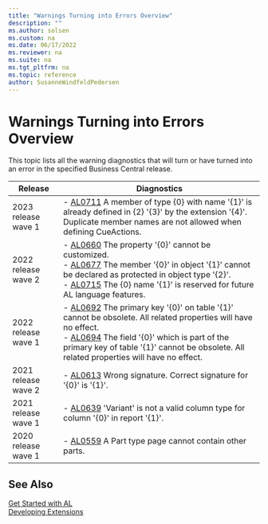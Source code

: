 ```yaml
---
title: "Warnings Turning into Errors Overview"
description: ""
ms.author: solsen
ms.custom: na
ms.date: 06/17/2022
ms.reviewer: na
ms.suite: na
ms.tgt_pltfrm: na
ms.topic: reference
author: SusanneWindfeldPedersen
---
```

[//]: # (START>DO_NOT_EDIT)
[//]: # (IMPORTANT:Do not edit any of the content between here and the END>DO_NOT_EDIT.)
[//]: # (Any modifications should be made in the .xml files in the ModernDev repo.)

# Warnings Turning into Errors Overview

This topic lists all the warning diagnostics that will turn or have turned into an error in the specified Business Central release.

|Release|Diagnostics|
|---------|-----------|
|2023 release wave 1| - [AL0711](diagnostic-al711.md) A member of type {0} with name '{1}' is already defined in {2} '{3}' by the extension '{4}'. Duplicate member names are not allowed when defining CueActions. <br/>|
|2022 release wave 2| - [AL0660](diagnostic-al660.md) The property '{0}' cannot be customized. <br/> - [AL0677](diagnostic-al677.md) The member '{0}' in object '{1}' cannot be declared as protected in object type '{2}'. <br/> - [AL0715](diagnostic-al715.md) The {0} name '{1}' is reserved for future AL language features. <br/>|
|2022 release wave 1| - [AL0692](diagnostic-al692.md) The primary key '{0}' on table '{1}' cannot be obsolete. All related properties will have no effect. <br/> - [AL0694](diagnostic-al694.md) The field '{0}' which is part of the primary key of table '{1}' cannot be obsolete. All related properties will have no effect. <br/>|
|2021 release wave 2| - [AL0613](diagnostic-al613.md) Wrong signature. Correct signature for '{0}' is '{1}'. <br/>|
|2021 release wave 1| - [AL0639](diagnostic-al639.md) 'Variant' is not a valid column type for column '{0}' in report '{1}'. <br/>|
|2020 release wave 1| - [AL0559](diagnostic-al559.md) A Part type page cannot contain other parts. <br/>|

[//]: # (IMPORTANT: END>DO_NOT_EDIT)
## See Also  
[Get Started with AL](../devenv-get-started.md)  
[Developing Extensions](../devenv-dev-overview.md)  